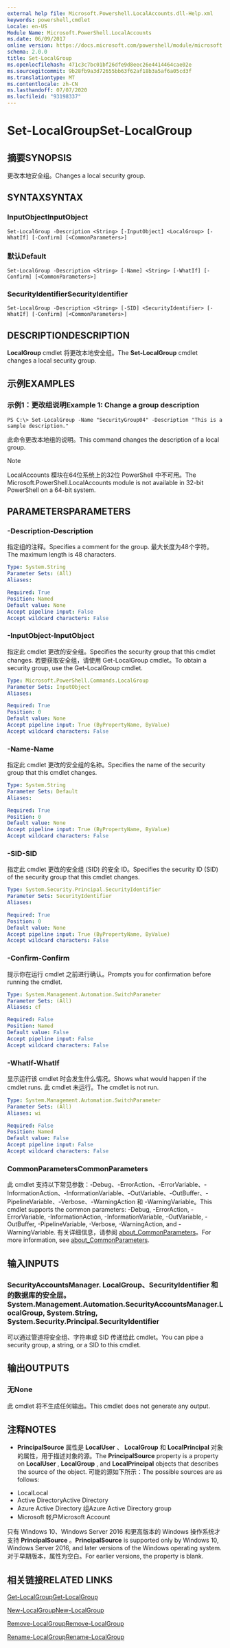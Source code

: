 ```yaml
---
external help file: Microsoft.Powershell.LocalAccounts.dll-Help.xml
keywords: powershell,cmdlet
Locale: en-US
Module Name: Microsoft.PowerShell.LocalAccounts
ms.date: 06/09/2017
online version: https://docs.microsoft.com/powershell/module/microsoft.powershell.localaccounts/set-localgroup?view=powershell-5.1&WT.mc_id=ps-gethelp
schema: 2.0.0
title: Set-LocalGroup
ms.openlocfilehash: 471c3c7bc01bf26dfe9d8eec26e4414464cae02e
ms.sourcegitcommit: 9b28fb9a3d72655bb63f62af18b3a5af6a05cd3f
ms.translationtype: MT
ms.contentlocale: zh-CN
ms.lasthandoff: 07/07/2020
ms.locfileid: "93198337"
---
```

# <span data-ttu-id="9db3c-103">Set-LocalGroup</span><span class="sxs-lookup"><span data-stu-id="9db3c-103">Set-LocalGroup</span></span>

## <span data-ttu-id="9db3c-104">摘要</span><span class="sxs-lookup"><span data-stu-id="9db3c-104">SYNOPSIS</span></span>
<span data-ttu-id="9db3c-105">更改本地安全组。</span><span class="sxs-lookup"><span data-stu-id="9db3c-105">Changes a local security group.</span></span>

## <span data-ttu-id="9db3c-106">SYNTAX</span><span class="sxs-lookup"><span data-stu-id="9db3c-106">SYNTAX</span></span>

### <span data-ttu-id="9db3c-107">InputObject</span><span class="sxs-lookup"><span data-stu-id="9db3c-107">InputObject</span></span>

```
Set-LocalGroup -Description <String> [-InputObject] <LocalGroup> [-WhatIf] [-Confirm] [<CommonParameters>]
```

### <span data-ttu-id="9db3c-108">默认</span><span class="sxs-lookup"><span data-stu-id="9db3c-108">Default</span></span>

```
Set-LocalGroup -Description <String> [-Name] <String> [-WhatIf] [-Confirm] [<CommonParameters>]
```

### <span data-ttu-id="9db3c-109">SecurityIdentifier</span><span class="sxs-lookup"><span data-stu-id="9db3c-109">SecurityIdentifier</span></span>

```
Set-LocalGroup -Description <String> [-SID] <SecurityIdentifier> [-WhatIf] [-Confirm] [<CommonParameters>]
```

## <span data-ttu-id="9db3c-110">DESCRIPTION</span><span class="sxs-lookup"><span data-stu-id="9db3c-110">DESCRIPTION</span></span>
<span data-ttu-id="9db3c-111">**LocalGroup** cmdlet 将更改本地安全组。</span><span class="sxs-lookup"><span data-stu-id="9db3c-111">The **Set-LocalGroup** cmdlet changes a local security group.</span></span>

## <span data-ttu-id="9db3c-112">示例</span><span class="sxs-lookup"><span data-stu-id="9db3c-112">EXAMPLES</span></span>

### <span data-ttu-id="9db3c-113">示例1：更改组说明</span><span class="sxs-lookup"><span data-stu-id="9db3c-113">Example 1: Change a group description</span></span>

```
PS C:\> Set-LocalGroup -Name "SecurityGroup04" -Description "This is a sample description."
```

<span data-ttu-id="9db3c-114">此命令更改本地组的说明。</span><span class="sxs-lookup"><span data-stu-id="9db3c-114">This command changes the description of a local group.</span></span>

> [!NOTE]
> <span data-ttu-id="9db3c-115">LocalAccounts 模块在64位系统上的32位 PowerShell 中不可用。</span><span class="sxs-lookup"><span data-stu-id="9db3c-115">The Microsoft.PowerShell.LocalAccounts module is not available in 32-bit PowerShell on a 64-bit system.</span></span>

## <span data-ttu-id="9db3c-116">PARAMETERS</span><span class="sxs-lookup"><span data-stu-id="9db3c-116">PARAMETERS</span></span>

### <span data-ttu-id="9db3c-117">-Description</span><span class="sxs-lookup"><span data-stu-id="9db3c-117">-Description</span></span>
<span data-ttu-id="9db3c-118">指定组的注释。</span><span class="sxs-lookup"><span data-stu-id="9db3c-118">Specifies a comment for the group.</span></span>
<span data-ttu-id="9db3c-119">最大长度为48个字符。</span><span class="sxs-lookup"><span data-stu-id="9db3c-119">The maximum length is 48 characters.</span></span>

```yaml
Type: System.String
Parameter Sets: (All)
Aliases:

Required: True
Position: Named
Default value: None
Accept pipeline input: False
Accept wildcard characters: False
```

### <span data-ttu-id="9db3c-120">-InputObject</span><span class="sxs-lookup"><span data-stu-id="9db3c-120">-InputObject</span></span>
<span data-ttu-id="9db3c-121">指定此 cmdlet 更改的安全组。</span><span class="sxs-lookup"><span data-stu-id="9db3c-121">Specifies the security group that this cmdlet changes.</span></span>
<span data-ttu-id="9db3c-122">若要获取安全组，请使用 Get-LocalGroup cmdlet。</span><span class="sxs-lookup"><span data-stu-id="9db3c-122">To obtain a security group, use the Get-LocalGroup cmdlet.</span></span>

```yaml
Type: Microsoft.PowerShell.Commands.LocalGroup
Parameter Sets: InputObject
Aliases:

Required: True
Position: 0
Default value: None
Accept pipeline input: True (ByPropertyName, ByValue)
Accept wildcard characters: False
```

### <span data-ttu-id="9db3c-123">-Name</span><span class="sxs-lookup"><span data-stu-id="9db3c-123">-Name</span></span>
<span data-ttu-id="9db3c-124">指定此 cmdlet 更改的安全组的名称。</span><span class="sxs-lookup"><span data-stu-id="9db3c-124">Specifies the name of the security group that this cmdlet changes.</span></span>

```yaml
Type: System.String
Parameter Sets: Default
Aliases:

Required: True
Position: 0
Default value: None
Accept pipeline input: True (ByPropertyName, ByValue)
Accept wildcard characters: False
```

### <span data-ttu-id="9db3c-125">-SID</span><span class="sxs-lookup"><span data-stu-id="9db3c-125">-SID</span></span>
<span data-ttu-id="9db3c-126">指定此 cmdlet 更改的安全组 (SID) 的安全 ID。</span><span class="sxs-lookup"><span data-stu-id="9db3c-126">Specifies the security ID (SID) of the security group that this cmdlet changes.</span></span>

```yaml
Type: System.Security.Principal.SecurityIdentifier
Parameter Sets: SecurityIdentifier
Aliases:

Required: True
Position: 0
Default value: None
Accept pipeline input: True (ByPropertyName, ByValue)
Accept wildcard characters: False
```

### <span data-ttu-id="9db3c-127">-Confirm</span><span class="sxs-lookup"><span data-stu-id="9db3c-127">-Confirm</span></span>
<span data-ttu-id="9db3c-128">提示你在运行 cmdlet 之前进行确认。</span><span class="sxs-lookup"><span data-stu-id="9db3c-128">Prompts you for confirmation before running the cmdlet.</span></span>

```yaml
Type: System.Management.Automation.SwitchParameter
Parameter Sets: (All)
Aliases: cf

Required: False
Position: Named
Default value: False
Accept pipeline input: False
Accept wildcard characters: False
```

### <span data-ttu-id="9db3c-129">-WhatIf</span><span class="sxs-lookup"><span data-stu-id="9db3c-129">-WhatIf</span></span>
<span data-ttu-id="9db3c-130">显示运行该 cmdlet 时会发生什么情况。</span><span class="sxs-lookup"><span data-stu-id="9db3c-130">Shows what would happen if the cmdlet runs.</span></span>
<span data-ttu-id="9db3c-131">此 cmdlet 未运行。</span><span class="sxs-lookup"><span data-stu-id="9db3c-131">The cmdlet is not run.</span></span>

```yaml
Type: System.Management.Automation.SwitchParameter
Parameter Sets: (All)
Aliases: wi

Required: False
Position: Named
Default value: False
Accept pipeline input: False
Accept wildcard characters: False
```

### <span data-ttu-id="9db3c-132">CommonParameters</span><span class="sxs-lookup"><span data-stu-id="9db3c-132">CommonParameters</span></span>
<span data-ttu-id="9db3c-133">此 cmdlet 支持以下常见参数：-Debug、-ErrorAction、-ErrorVariable、-InformationAction、-InformationVariable、-OutVariable、-OutBuffer、-PipelineVariable、-Verbose、-WarningAction 和 -WarningVariable。</span><span class="sxs-lookup"><span data-stu-id="9db3c-133">This cmdlet supports the common parameters: -Debug, -ErrorAction, -ErrorVariable, -InformationAction, -InformationVariable, -OutVariable, -OutBuffer, -PipelineVariable, -Verbose, -WarningAction, and -WarningVariable.</span></span> <span data-ttu-id="9db3c-134">有关详细信息，请参阅 [about_CommonParameters](https://go.microsoft.com/fwlink/?LinkID=113216)。</span><span class="sxs-lookup"><span data-stu-id="9db3c-134">For more information, see [about_CommonParameters](https://go.microsoft.com/fwlink/?LinkID=113216).</span></span>

## <span data-ttu-id="9db3c-135">输入</span><span class="sxs-lookup"><span data-stu-id="9db3c-135">INPUTS</span></span>

### <span data-ttu-id="9db3c-136">SecurityAccountsManager. LocalGroup、SecurityIdentifier 和的数据库的安全层。</span><span class="sxs-lookup"><span data-stu-id="9db3c-136">System.Management.Automation.SecurityAccountsManager.LocalGroup, System.String, System.Security.Principal.SecurityIdentifier</span></span>
<span data-ttu-id="9db3c-137">可以通过管道将安全组、字符串或 SID 传递给此 cmdlet。</span><span class="sxs-lookup"><span data-stu-id="9db3c-137">You can pipe a security group, a string, or a SID to this cmdlet.</span></span>

## <span data-ttu-id="9db3c-138">输出</span><span class="sxs-lookup"><span data-stu-id="9db3c-138">OUTPUTS</span></span>

### <span data-ttu-id="9db3c-139">无</span><span class="sxs-lookup"><span data-stu-id="9db3c-139">None</span></span>
<span data-ttu-id="9db3c-140">此 cmdlet 将不生成任何输出。</span><span class="sxs-lookup"><span data-stu-id="9db3c-140">This cmdlet does not generate any output.</span></span>

## <span data-ttu-id="9db3c-141">注释</span><span class="sxs-lookup"><span data-stu-id="9db3c-141">NOTES</span></span>

* <span data-ttu-id="9db3c-142">**PrincipalSource** 属性是 **LocalUser** 、 **LocalGroup** 和 **LocalPrincipal** 对象的属性，用于描述对象的源。</span><span class="sxs-lookup"><span data-stu-id="9db3c-142">The **PrincipalSource** property is a property on **LocalUser** , **LocalGroup** , and **LocalPrincipal** objects that describes the source of the object.</span></span> <span data-ttu-id="9db3c-143">可能的源如下所示：</span><span class="sxs-lookup"><span data-stu-id="9db3c-143">The possible sources are as follows:</span></span>

- <span data-ttu-id="9db3c-144">Local</span><span class="sxs-lookup"><span data-stu-id="9db3c-144">Local</span></span>
- <span data-ttu-id="9db3c-145">Active Directory</span><span class="sxs-lookup"><span data-stu-id="9db3c-145">Active Directory</span></span>
- <span data-ttu-id="9db3c-146">Azure Active Directory 组</span><span class="sxs-lookup"><span data-stu-id="9db3c-146">Azure Active Directory group</span></span>
- <span data-ttu-id="9db3c-147">Microsoft 帐户</span><span class="sxs-lookup"><span data-stu-id="9db3c-147">Microsoft Account</span></span>

<span data-ttu-id="9db3c-148">只有 Windows 10、Windows Server 2016 和更高版本的 Windows 操作系统才支持 **PrincipalSource** 。</span><span class="sxs-lookup"><span data-stu-id="9db3c-148">**PrincipalSource** is supported only by Windows 10, Windows Server 2016, and later versions of the Windows operating system.</span></span> <span data-ttu-id="9db3c-149">对于早期版本，属性为空白。</span><span class="sxs-lookup"><span data-stu-id="9db3c-149">For earlier versions, the property is blank.</span></span>

## <span data-ttu-id="9db3c-150">相关链接</span><span class="sxs-lookup"><span data-stu-id="9db3c-150">RELATED LINKS</span></span>

[<span data-ttu-id="9db3c-151">Get-LocalGroup</span><span class="sxs-lookup"><span data-stu-id="9db3c-151">Get-LocalGroup</span></span>](Get-LocalGroup.md)

[<span data-ttu-id="9db3c-152">New-LocalGroup</span><span class="sxs-lookup"><span data-stu-id="9db3c-152">New-LocalGroup</span></span>](New-LocalGroup.md)

[<span data-ttu-id="9db3c-153">Remove-LocalGroup</span><span class="sxs-lookup"><span data-stu-id="9db3c-153">Remove-LocalGroup</span></span>](Remove-LocalGroup.md)

[<span data-ttu-id="9db3c-154">Rename-LocalGroup</span><span class="sxs-lookup"><span data-stu-id="9db3c-154">Rename-LocalGroup</span></span>](Rename-LocalGroup.md)

